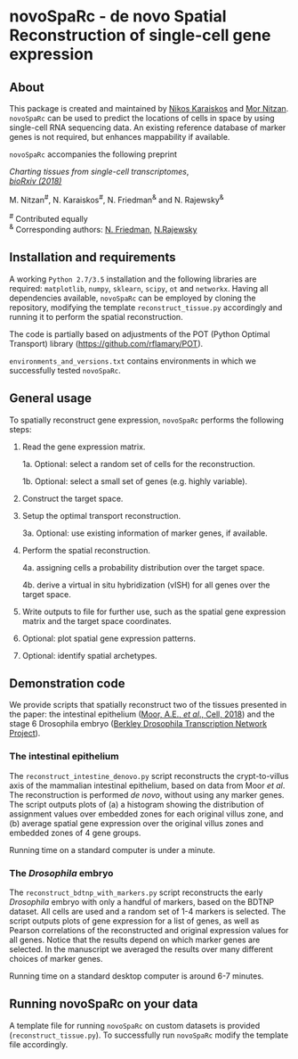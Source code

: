 # novoSpaRc - de novo Spatial Reconstruction of single-cell gene expression

## About
This package is created and maintained by 
[Nikos Karaiskos](mailto:nikolaos.karaiskos@mdc-berlin.de) and
[Mor Nitzan](mailto:mornitzan@fas.harvard.edu). 
`novoSpaRc` can be used to predict the locations of cells
in space by using single-cell RNA sequencing data. An existing reference
database of marker genes is not required, but enhances mappability if
available.

`novoSpaRc` accompanies the following preprint

*Charting tissues from single-cell transcriptomes*, <br />
[*bioRxiv (2018)*](https://www.biorxiv.org/content/early/2018/10/30/456350)

M. Nitzan<sup>#</sup>, N. Karaiskos<sup>#</sup>,
N. Friedman<sup>&</sup> and N. Rajewsky<sup>&</sup>

<sup>#</sup> Contributed equally <br />
<sup>&</sup> Corresponding authors: 
[N. Friedman](mailto:nir.friedman@mail.huji.ac.il), 
[N.Rajewsky](mailto:rajewsky@mdc-berlin.de)

## Installation and requirements
A working `Python 2.7/3.5` installation and the following libraries are required: 
`matplotlib`, `numpy`, `sklearn`, `scipy`, `ot` and `networkx`.
Having all dependencies available, `novoSpaRc` can be employed by cloning the 
repository, modifying the template `reconstruct_tissue.py` accordingly
and running it to perform the spatial reconstruction.

The code is partially based on adjustments of the POT (Python Optimal Transport) library (https://github.com/rflamary/POT).

`environments_and_versions.txt` contains environments in which we 
successfully tested `novoSpaRc`.


## General usage 
To spatially reconstruct gene expression, `novoSpaRc` performs the following
steps:
1. Read the gene expression matrix.

    1a. Optional: select a random set of cells for the reconstruction.
    
    1b. Optional: select a small set of genes (e.g. highly variable).

2. Construct the target space.

3. Setup the optimal transport reconstruction.

    3a. Optional: use existing information of marker genes, if available.

4. Perform the spatial reconstruction.

    4a. assigning cells a probability distribution over the target space.

    4b. derive a virtual in situ hybridization (vISH) for all genes over the target space.

5. Write outputs to file for further use, such as the spatial gene expression
matrix and the target space coordinates.

6. Optional: plot spatial gene expression patterns.

7. Optional: identify spatial archetypes. 

## Demonstration code
We provide scripts that spatially reconstruct two of the tissues presented
in the paper: the intestinal epithelium ([Moor, A.E., *et al*., Cell, 2018](https://www.sciencedirect.com/science/article/pii/S0092867418311644?via%3Dihub))
and the stage 6 Drosophila embryo ([Berkley Drosophila Transcription Network Project](http://bdtnp.lbl.gov)).

### The intestinal epithelium
The `reconstruct_intestine_denovo.py` script reconstructs the crypt-to-villus axis of the mammalian intestinal epithelium, based on data from Moor *et al*. 
The reconstruction is performed *de novo*, without using any marker genes. 
The script outputs plots of (a) a histogram showing the distribution of assignment values over embedded zones for each original villus zone, and (b) average spatial gene expression over the original villus zones and embedded zones of 4 gene groups.

Running time on a standard computer is under a minute.

### The *Drosophila* embryo
The `reconstruct_bdtnp_with_markers.py` script reconstructs the early
*Drosophila* embryo with only a handful of markers, based on the BDTNP dataset. 
All cells are used and
a random set of 1-4 markers is selected. The script outputs plots of
gene expression for a list of genes, as well as Pearson correlations of the
reconstructed and original expression values for all genes.
Notice that the results depend on which marker genes are selected. 
In the manuscript we averaged the results over many different choices of marker genes.

Running time on a standard desktop computer is around 6-7 minutes.

## Running novoSpaRc on your data
A template file for running `novoSpaRc` on custom datasets is 
provided (`reconstruct_tissue.py`). To successfully run `novoSpaRc` modify the
template file accordingly.

